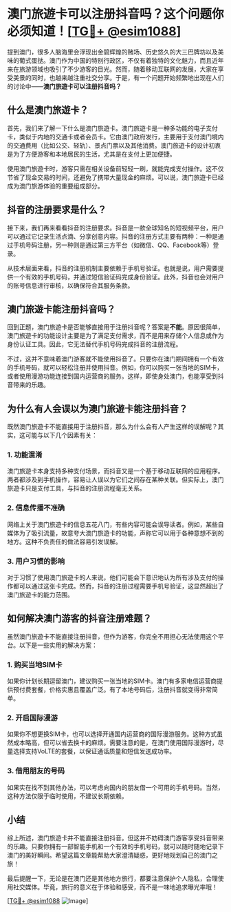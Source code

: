 # 澳门旅遊卡可以注册抖音吗？这个问题你必须知道！[[TG💪+ @esim1088](https://t.me/s/esim1088)]

提到澳门，很多人脑海里会浮现出金碧辉煌的赌场、历史悠久的大三巴牌坊以及美味的葡式蛋挞。澳门作为中国的特别行政区，不仅有着独特的文化魅力，而且近年来在旅游领域也吸引了不少游客的目光。然而，随着移动互联网的发展，大家在享受美景的同时，也越来越注重社交分享。于是，有一个问题开始频繁地出现在人们的讨论中——**澳门旅遊卡可以注册抖音吗？**

## 什么是澳门旅遊卡？

首先，我们来了解一下什么是澳门旅遊卡。澳门旅遊卡是一种多功能的电子支付卡，类似于内地的交通卡或者会员卡。它由澳门政府发行，主要用于支付澳门境内的交通费用（比如公交、轻轨）、景点门票以及其他消费。澳门旅遊卡的设计初衷是为了方便游客和本地居民的生活，尤其是在支付上更加便捷。

使用澳门旅遊卡时，游客只需在相关设备前轻轻一刷，就能完成支付操作。这不仅节省了现金交易的时间，还避免了携带大量现金的麻烦。可以说，澳门旅遊卡已经成为澳门旅游体验的重要组成部分。

## 抖音的注册要求是什么？

接下来，我们再来看看抖音的注册要求。抖音是一款全球知名的短视频平台，用户可以通过它记录生活点滴、分享创意内容。抖音的注册方式主要有两种：一种是通过手机号码注册，另一种则是通过第三方平台（如微信、QQ、Facebook等）登录。

从技术层面来看，抖音的注册机制主要依赖于手机号验证。也就是说，用户需要提供一个有效的手机号码，并通过短信验证码完成身份验证。此外，抖音也会对用户的账号信息进行审核，以确保符合其服务条款。

## 澳门旅遊卡能注册抖音吗？

回到正题，澳门旅遊卡是否能够直接用于注册抖音呢？答案是**不能**。原因很简单，澳门旅遊卡的功能设计主要是为了满足支付需求，而不是用来存储个人信息或作为身份认证工具。因此，它无法替代手机号码完成抖音的注册流程。

不过，这并不意味着澳门游客就不能使用抖音了。只要你在澳门期间拥有一个有效的手机号码，就可以轻松注册并使用抖音。例如，你可以购买一张当地的SIM卡，或者使用漫游功能连接到国内运营商的服务。这样，即使身处澳门，也能享受到抖音带来的乐趣。

## 为什么有人会误以为澳门旅遊卡能注册抖音？

既然澳门旅遊卡不能直接用于注册抖音，那么为什么会有人产生这样的误解呢？其实，这可能与以下几个因素有关：

### 1. **功能混淆**
澳门旅遊卡本身支持多种支付场景，而抖音又是一个基于移动互联网的应用程序。两者都涉及到手机操作，容易让人误以为它们之间存在某种关联。但实际上，澳门旅遊卡只是支付工具，与抖音的注册流程毫无关系。

### 2. **信息传播不准确**
网络上关于澳门旅遊卡的信息五花八门，有些内容可能会误导读者。例如，某些自媒体为了吸引流量，故意夸大澳门旅遊卡的功能，声称它可以用于各种意想不到的地方。这种不负责任的做法容易引发误解。

### 3. **用户习惯的影响**
对于习惯了使用澳门旅遊卡的人来说，他们可能会下意识地认为所有涉及支付的操作都可以通过这张卡完成。然而，抖音的注册过程需要手机号验证，这显然超出了澳门旅遊卡的能力范围。

## 如何解决澳门游客的抖音注册难题？

虽然澳门旅遊卡不能直接注册抖音，但作为游客，你完全不用担心无法使用这个平台。以下是一些实用的解决方案：

### 1. **购买当地SIM卡**
如果你计划长期逗留澳门，建议购买一张当地的SIM卡。澳门有多家电信运营商提供预付费套餐，价格实惠且覆盖广泛。有了本地号码后，注册抖音就变得非常简单。

### 2. **开启国际漫游**
如果你不想更换SIM卡，也可以选择开通国内运营商的国际漫游服务。这种方式虽然成本略高，但可以省去换卡的麻烦。需要注意的是，在澳门使用国际漫游时，尽量选择支持VoLTE的套餐，以保证通话质量和短信发送成功率。

### 3. **借用朋友的号码**
如果实在找不到其他办法，可以考虑向国内的朋友借一个可用的手机号码。当然，这种方法仅限于临时使用，不建议长期依赖。

## 小结

综上所述，澳门旅遊卡并不能直接注册抖音。但这并不妨碍澳门游客享受抖音带来的乐趣。只要你拥有一部智能手机和一个有效的手机号码，就可以随时随地记录下澳门的美好瞬间。希望这篇文章能帮助大家澄清疑惑，更好地规划自己的澳门之旅！

最后提醒一下，无论是在澳门还是其他地方旅行，都要注意保护个人隐私，合理使用社交媒体。毕竟，旅行的意义在于体验和感受，而不是一味地追求曝光率哦！

[[TG💪+ @esim1088](https://t.me/s/esim1088) ![Image](https://i.postimg.cc/4NQfJmqS/Snipaste-2025-05-13-00-14-12.png)]